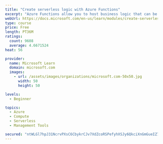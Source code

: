 ```yaml
---
title: "Create serverless logic with Azure Functions"
excerpt: "Azure Functions allow you to host business logic that can be executed without managing or provisioning server infrastructure"
webUrl: https://docs.microsoft.com/en-us/learn/modules/create-serverless-logic-with-azure-functions/
type: course
price: Free
length: PT36M
ratings:
  count: 9608
  average: 4.6671524
heat: 56

provider:
  name: Microsoft Learn
  domain: microsoft.com
  images:
    - url: /assets/images/organizations/microsoft.com-50x50.jpg
      width: 50
      height: 50

levels:
  - Beginner

topics:
  - Azure
  - Compute
  - Serverless
  - Management Tools

secured: "ntWLGl7hpJ31NcrvPXsC6CbykrCJv7XdZcoRSPefyhXSJy6QkciXnGmGueIZ71fajDy+X4kDP8ptiV3Bjb9SBkmqqK4gAWRvXY2m3LJFyT5FPV3+od2jhfeCJsPKyfk6sp0Ng2lxvi9bXNv8UawK5IN0k/fKfY3YpllOjpCejVCwerDeUcijf9BPw61AG8isnI63q9UIPgvSu479uZ+/jTsPQVV/CMAwUIt8mtiR1urzk+L9YUMhbH8FZal86m8JrUFqqD+HXjgCc3DC43YQtUJu+tA5uL8Ncf2eyaGGMR5xjwrzqrYcwxNkbPGR17FCGQbyprt5zdw5nRDGYaDtdSWDUsaIFAXj8vS9huKuEoALOsc2K2KSmnsqyv3xJ6r92fMrL4AyWsuDwO4uwdY6UFluH5OdE8WKoEcBdJNOEvg=;ofTnHzR3dlNrUtBXE/WT2Q=="
---
```


